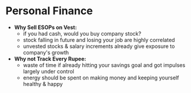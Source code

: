 # Personal Finance
- **Why Sell ESOPs on Vest:**
  - if you had cash, would you buy company stock?
  - stock falling in future and losing your job are highly correlated
  - unvested stocks & salary increments already give exposure to company's growth
- **Why not Track Every Rupee:**
  - waste of time if already hitting your savings goal and got impulses largely under control
  - energy should be spent on making money and keeping yourself healthy & happy